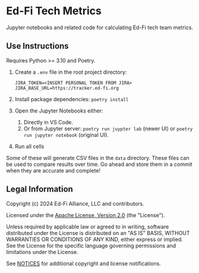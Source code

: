 # Ed-Fi Tech Metrics

Jupyter notebooks and related code for calculating Ed-Fi tech team metrics.

## Use Instructions

Requires Python >= 3.10 and Poetry.

1. Create a `.env` file in the root project directory:

   ```none
   JIRA_TOKEN=<INSERT PERSONAL TOKEN FROM JIRA>
   JIRA_BASE_URL=https://tracker.ed-fi.org
   ```

2. Install package dependencies: `poetry install`
3. Open the Jupyter Notebooks either:
   1. Directly in VS Code.
   2. Or from Jupyter server: `poetry run juypter lab` (newer UI) or `poetry run
      jupyter notebook` (original UI).
4. Run all cells

Some of these will generate CSV files in the `data` directory. These files can
be used to compare results over time. Go ahead and store them in a commit when
they are accurate and complete!

## Legal Information

Copyright (c) 2024 Ed-Fi Alliance, LLC and contributors.

Licensed under the [Apache License, Version 2.0](LICENSE) (the "License").

Unless required by applicable law or agreed to in writing, software distributed
under the License is distributed on an "AS IS" BASIS, WITHOUT WARRANTIES OR
CONDITIONS OF ANY KIND, either express or implied. See the License for the
specific language governing permissions and limitations under the License.

See [NOTICES](NOTICES.md) for additional copyright and license notifications.
